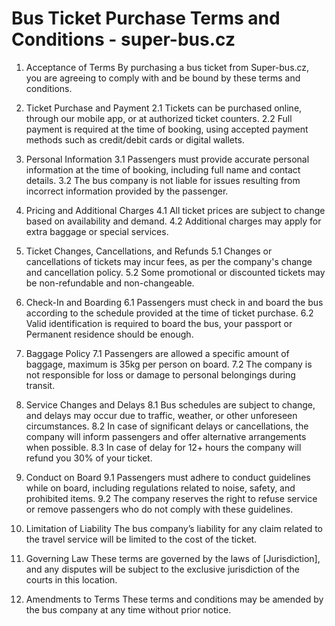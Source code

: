 # Bus Ticket Purchase Terms and Conditions - super-bus.cz

1. Acceptance of Terms
By purchasing a bus ticket from Super-bus.cz, you are agreeing to comply with and be bound by these terms and conditions.

2. Ticket Purchase and Payment
2.1 Tickets can be purchased online, through our mobile app, or at authorized ticket counters.
2.2 Full payment is required at the time of booking, using accepted payment methods such as credit/debit cards or digital wallets.

3. Personal Information
3.1 Passengers must provide accurate personal information at the time of booking, including full name and contact details.
3.2 The bus company is not liable for issues resulting from incorrect information provided by the passenger.

4. Pricing and Additional Charges
4.1 All ticket prices are subject to change based on availability and demand.
4.2 Additional charges may apply for extra baggage or special services.

5. Ticket Changes, Cancellations, and Refunds
5.1 Changes or cancellations of tickets may incur fees, as per the company's change and cancellation policy.
5.2 Some promotional or discounted tickets may be non-refundable and non-changeable.

6. Check-In and Boarding
6.1 Passengers must check in and board the bus according to the schedule provided at the time of ticket purchase.
6.2 Valid identification is required to board the bus, your passport or Permanent residence should be enough.

7. Baggage Policy
7.1 Passengers are allowed a specific amount of baggage, maximum is 35kg per person on board.
7.2 The company is not responsible for loss or damage to personal belongings during transit.

8. Service Changes and Delays
8.1 Bus schedules are subject to change, and delays may occur due to traffic, weather, or other unforeseen circumstances.
8.2 In case of significant delays or cancellations, the company will inform passengers and offer alternative arrangements when possible.
8.3 In case of delay for 12+ hours the company will refund you 30% of your ticket.

9. Conduct on Board
9.1 Passengers must adhere to conduct guidelines while on board, including regulations related to noise, safety, and prohibited items.
9.2 The company reserves the right to refuse service or remove passengers who do not comply with these guidelines.

10. Limitation of Liability
The bus company’s liability for any claim related to the travel service will be limited to the cost of the ticket.

11. Governing Law
These terms are governed by the laws of [Jurisdiction], and any disputes will be subject to the exclusive jurisdiction of the courts in this location.

12. Amendments to Terms
These terms and conditions may be amended by the bus company at any time without prior notice.